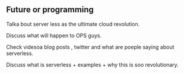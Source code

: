 Future or programming
---------------------

Talka bout server less as the ultimate cloud revolution.

Discuss what will happen to OPS guys.

Check videsoa blog posts , twitter and what are poeple saying about serverless.

Discuss what is serverless + examples + why this is soo revolutionary.
